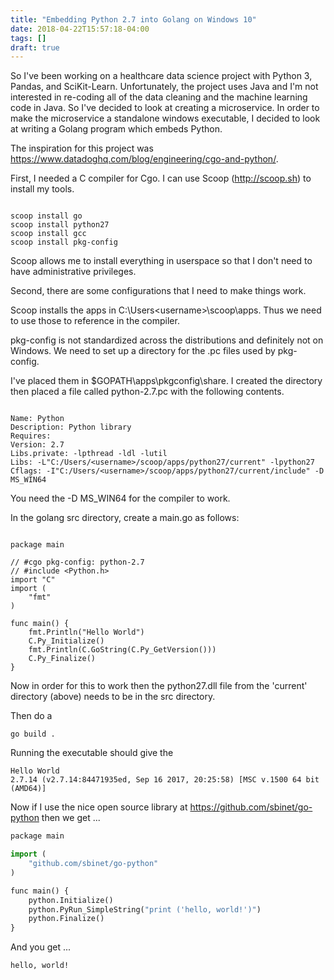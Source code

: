 ```yaml
---
title: "Embedding Python 2.7 into Golang on Windows 10"
date: 2018-04-22T15:57:18-04:00
tags: []
draft: true
---
```


So I've been working on a healthcare data science project with Python 3, Pandas, and SciKit-Learn. Unfortunately, the project uses Java and I'm not interested in re-coding all of the data cleaning and the machine learning code in Java. So I've decided to look at creating a microservice. In order to make the microservice a standalone windows executable, I decided to look at writing a Golang program which embeds Python.

The inspiration for this project was https://www.datadoghq.com/blog/engineering/cgo-and-python/.

First, I needed a C compiler for Cgo. I can use Scoop (http://scoop.sh) to install my tools.

```shell

scoop install go
scoop install python27
scoop install gcc
scoop install pkg-config

```

Scoop allows me to install everything in userspace so that I don't need to have administrative privileges.

Second, there are some configurations that I need to make things work.

Scoop installs the apps in C:\Users\<username>\scoop\apps. Thus we need to use those to reference in the compiler.

pkg-config is not standardized across the distributions and definitely not on Windows. We need to set up a directory for the .pc files used by pkg-config.

I've placed them in $GOPATH\apps\pkgconfig\share\. I created the directory then placed a file called python-2.7.pc with the following contents.

```

Name: Python
Description: Python library
Requires:
Version: 2.7
Libs.private: -lpthread -ldl -lutil
Libs: -L"C:/Users/<username>/scoop/apps/python27/current" -lpython27
Cflags: -I"C:/Users/<username>/scoop/apps/python27/current/include" -D MS_WIN64

```

You need the -D MS_WIN64 for the compiler to work.

In the golang src directory, create a main.go as follows:

```golang

package main

// #cgo pkg-config: python-2.7
// #include <Python.h>
import "C"
import (
    "fmt"
)

func main() {
    fmt.Println("Hello World")
    C.Py_Initialize()
    fmt.Println(C.GoString(C.Py_GetVersion()))
    C.Py_Finalize()
}

```

Now in order for this to work then the python27.dll file from the 'current' directory (above) needs to be in the src directory.

Then do a

```shell
go build .
```

Running the executable should give the 

```shell
Hello World
2.7.14 (v2.7.14:84471935ed, Sep 16 2017, 20:25:58) [MSC v.1500 64 bit (AMD64)]
```

Now if I use the nice open source library at https://github.com/sbinet/go-python then we get ...

```python
package main

import (
    "github.com/sbinet/go-python"
)

func main() {
    python.Initialize()
    python.PyRun_SimpleString("print ('hello, world!')")
    python.Finalize()
}

```

And you get ...

```shell
hello, world!
```




